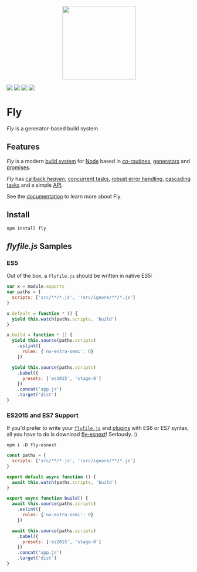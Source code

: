 <div align="center">
<a href="https://github.com/Bj/fly">
		<img width=200px src="https://cloud.githubusercontent.com/assets/8317250/8733685/0be81080-2c40-11e5-98d2-c634f076ccd7.png">
</a>
</div>

[![](https://img.shields.io/npm/v/fly.svg)](https://npmjs.org/package/fly)
[![](https://img.shields.io/travis/Bj/fly.svg)](https://travis-ci.org/Bj/fly)
[![](https://img.shields.io/npm/l/fly.svg)](https://github.com/Bj/fly/blob/master/LICENSE)
[![](http://img.shields.io/npm/dm/fly.svg)](https://npmjs.org/package/fly)



# Fly

*Fly* is a generator-based build system.

## Features

_Fly_ is a modern [build system](https://en.wikipedia.org/wiki/Build_automation) for [Node](https://nodejs.org/) based in [_co_-routines](https://medium.com/@tjholowaychuk/callbacks-vs-coroutines-174f1fe66127), [generators](https://developer.mozilla.org/en-US/docs/Web/JavaScript/Reference/Statements/function*) and [promises](https://developer.mozilla.org/en-US/docs/Web/JavaScript/Reference/Global_Objects/Promise).

_Fly_ has [callback _heaven_](http://jakearchibald.com/2014/es7-async-functions/), [concurrent tasks](https://github.com/flyjs/fly/blob/master/docs/README.md#features), [robust error handling](https://medium.com/@tjholowaychuk/callbacks-vs-coroutines-174f1fe66127), [cascading tasks](https://github.com/flyjs/fly/blob/master/CHANGELOG.md#cascading-tasks) and a simple [API](https://github.com/flyjs/fly/blob/master/docs/README.md#api).

See the [documentation](/docs/README.md) to learn more about Fly.

## Install

```
npm install fly
```

## *flyfile.js* Samples

### ES5

Out of the box, a `flyfile.js` should be written in native ES5:

```js
var x = module.exports
var paths = {
  scripts: ['src/**/*.js', '!src/ignore/**/*.js']
}

x.default = function * () {
  yield this.watch(paths.scripts, 'build')
}

x.build = function * () {
  yield this.source(paths.scripts)
    .eslint({
      rules: {'no-extra-semi': 0}
    })

  yield this.source(paths.scripts)
    .babel({
      presets: ['es2015', 'stage-0']
    })
    .concat('app.js')
    .target('dist')
}
```

### ES2015 and ES7 Support

If you'd prefer to write your [`flyfile.js`](https://github.com/Bj/fly/blob/master/docs/README.md#flyfiles) and [plugins](https://github.com/Bj/fly/blob/master/docs/README.md#plugins) with ES6 or ES7 syntax, all you have to do is download [fly-esnext](https://github.com/lukeed/fly-esnext)! Seriously. :)

```
npm i -D fly-esnext
```

```js
const paths = {
  scripts: ['src/**/*.js', '!src/ignore/**/*.js']
}

export default async function () {
  await this.watch(paths.scripts, 'build')
}

export async function build() {
  await this.source(paths.scripts)
    .eslint({
      rules: {'no-extra-semi': 0}
    })

  await this.source(paths.scripts)
    .babel({
      presets: ['es2015', 'stage-0']
    })
    .concat('app.js')
    .target('dist')
}
```

<!-- -->

[author]:         http://github.com/Bj
[contributors]:   https://github.com/Bj/fly/graphs/contributors

[fly]:            https://www.github.com/Bj/fly

[npm-pkg-link]:   https://www.npmjs.org/package/fly
[npm-ver-link]:   https://img.shields.io/npm/v/fly.svg?style=flat-square

[dl-badge]:       http://img.shields.io/npm/dm/fly.svg?style=flat-square

[travis-badge]:   http://img.shields.io/travis/Bj/fly.svg?style=flat-square
[travis-link]:    https://travis-ci.org/Bj/fly

[mit-badge]:      https://img.shields.io/badge/license-MIT-444444.svg?style=flat-square

[es6-example]:    https://github.com/Bj/fly/blob/master/examples/babel/flyfile.js
[es7-example]:    https://github.com/Bj/fly/blob/master/examples/async/flyfile.js
